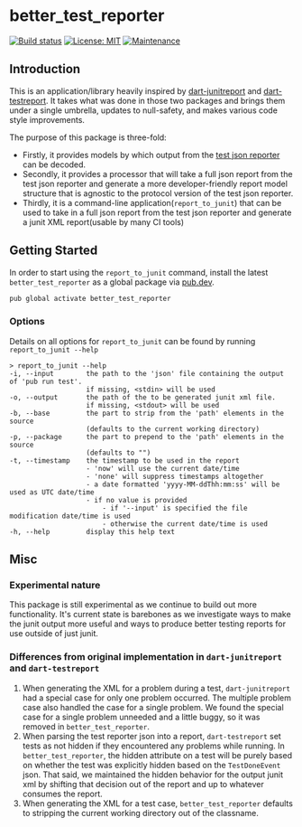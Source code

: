 # better_test_reporter

[![Build status](https://github.com/Betterment/better_test_reporter/actions/workflows/ci.yml/badge.svg?branch=main)](https://github.com/Betterment/better_test_reporter/actions/workflows/ci.yml?query=branch%3Amain)
[![License: MIT](https://img.shields.io/badge/License-MIT-yellow.svg)](https://opensource.org/licenses/MIT)
[![Maintenance](https://img.shields.io/badge/Maintained%3F-yes-green.svg)](https://GitHub.com/Betterment/better_test_reporter/pulse)

## Introduction

This is an application/library heavily inspired by
[dart-junitreport](https://github.com/TOPdesk/dart-junitreport) and
[dart-testreport](https://github.com/TOPdesk/dart-testreport). It takes what was
done in those two packages and brings them under a single umbrella, updates to
null-safety, and makes various code style improvements.

The purpose of this package is three-fold:

- Firstly, it provides models by which output from the [test json
  reporter](https://github.com/dart-lang/test/blob/master/pkgs/test/doc/json_reporter.md)
  can be decoded.
- Secondly, it provides a processor that will take a full json
  report from the test json reporter and generate a more developer-friendly report
  model structure that is agnostic to the protocol version of the test json
  reporter.
- Thirdly, it is a command-line application(`report_to_junit`) that
  can be used to take in a full json report from the test json reporter and
  generate a junit XML report(usable by many CI tools)

## Getting Started

In order to start using the `report_to_junit` command, install the latest
`better_test_reporter` as a global package via [pub.dev](https://pub.dev).

```bash
pub global activate better_test_reporter
```

### Options

Details on all options for `report_to_junit` can be found by running `report_to_junit --help`

```
> report_to_junit --help
-i, --input        the path to the 'json' file containing the output of 'pub run test'.
                   if missing, <stdin> will be used
-o, --output       the path of the to be generated junit xml file.
                   if missing, <stdout> will be used
-b, --base         the part to strip from the 'path' elements in the source
                   (defaults to the current working directory)
-p, --package      the part to prepend to the 'path' elements in the source
                   (defaults to "")
-t, --timestamp    the timestamp to be used in the report
                   - 'now' will use the current date/time
                   - 'none' will suppress timestamps altogether
                   - a date formatted 'yyyy-MM-ddThh:mm:ss' will be used as UTC date/time
                   - if no value is provided
                       - if '--input' is specified the file modification date/time is used
                       - otherwise the current date/time is used
-h, --help         display this help text
```

## Misc

### Experimental nature

This package is still experimental as we continue to build out more functionality. It's current state is barebones as we investigate ways to make the junit output more useful and ways to produce better testing reports for use outside of just junit.

### Differences from original implementation in `dart-junitreport` and `dart-testreport`

1. When generating the XML for a problem during a test, `dart-junitreport` had a
   special case for only one problem occurred. The multiple problem case also
   handled the case for a single problem. We found the special case for a single
   problem unneeded and a little buggy, so it was removed in
   `better_test_reporter`.
2. When parsing the test reporter json into a report,
   `dart-testreport` set tests as not hidden if they encountered any problems while
   running. In `better_test_reporter`, the hidden attribute on a test will be
   purely based on whether the test was explicitly hidden based on the
   `TestDoneEvent` json. That said, we maintained the hidden behavior for the
   output junit xml by shifting that decision out of the report and up to whatever
   consumes the report.
3. When generating the XML for a test case, `better_test_reporter` defaults to
   stripping the current working directory out of the classname.
